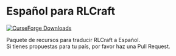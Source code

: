 # Español para RLCraft
[![CurseForge Downloads](https://img.shields.io/curseforge/dt/823035?style=for-the-badge&logo=curseforge&logoColor=f16436&label=curseforge&labelColor=2d2d2d)](https://www.curseforge.com/minecraft/texture-packs/espanol-para-rlcraft)

Paquete de recursos para traducir RLCraft a Español.  
Si tienes propuestas para tu país, por favor haz una Pull Request.
